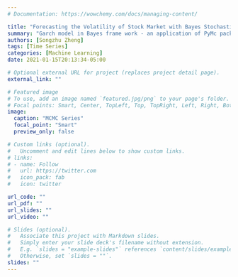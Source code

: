 ```yaml
---
# Documentation: https://wowchemy.com/docs/managing-content/

title: "Forecasting the Volatility of Stock Market with Bayes Stochastic Volatility Model"
summary: "Garch model in Bayes frame work - an application of PyMc package"
authors: [Songzhu Zheng]
tags: [Time Series]
categories: [Machine Learning]
date: 2021-01-15T20:13:34-05:00

# Optional external URL for project (replaces project detail page).
external_link: ""

# Featured image
# To use, add an image named `featured.jpg/png` to your page's folder.
# Focal points: Smart, Center, TopLeft, Top, TopRight, Left, Right, BottomLeft, Bottom, BottomRight.
image:
  caption: "MCMC Series"
  focal_point: "Smart"
  preview_only: false

# Custom links (optional).
#   Uncomment and edit lines below to show custom links.
# links:
# - name: Follow
#   url: https://twitter.com
#   icon_pack: fab
#   icon: twitter

url_code: ""
url_pdf: ""
url_slides: ""
url_video: ""

# Slides (optional).
#   Associate this project with Markdown slides.
#   Simply enter your slide deck's filename without extension.
#   E.g. `slides = "example-slides"` references `content/slides/example-slides.md`.
#   Otherwise, set `slides = ""`.
slides: ""
---
```

